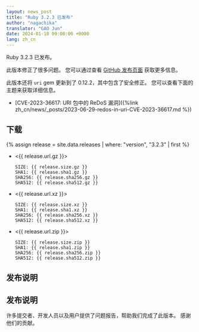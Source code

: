```yaml
---
layout: news_post
title: "Ruby 3.2.3 已发布"
author: "nagachika"
translator: "GAO Jun"
date: 2024-01-18 09:00:00 +0000
lang: zh_cn
---
```


Ruby 3.2.3 已发布。

此版本修正了很多问题。
您可以通过查看 [GitHub 发布页面](https://github.com/ruby/ruby/releases/tag/v3_2_3) 获取更多信息。

此版本还将 `uri` gem 更新到了 0.12.2，其中包含了安全修正。
您可以查看下面的主题来获取详细信息。

* [CVE-2023-36617: URI 包中的 ReDoS 漏洞]({%link zh_cn/news/_posts/2023-06-29-redos-in-uri-CVE-2023-36617.md %})

## 下载

{% assign release = site.data.releases | where: "version", "3.2.3" | first %}

* <{{ release.url.gz }}>

      SIZE: {{ release.size.gz }}
      SHA1: {{ release.sha1.gz }}
      SHA256: {{ release.sha256.gz }}
      SHA512: {{ release.sha512.gz }}

* <{{ release.url.xz }}>

      SIZE: {{ release.size.xz }}
      SHA1: {{ release.sha1.xz }}
      SHA256: {{ release.sha256.xz }}
      SHA512: {{ release.sha512.xz }}

* <{{ release.url.zip }}>

      SIZE: {{ release.size.zip }}
      SHA1: {{ release.sha1.zip }}
      SHA256: {{ release.sha256.zip }}
      SHA512: {{ release.sha512.zip }}

## 发布说明

## 发布说明

许多提交者、开发人员以及用户提供了问题报告，帮助我们完成了此版本。
感谢他们的贡献。
